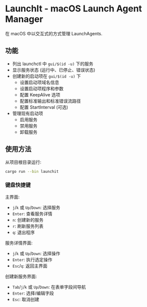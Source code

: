 # LaunchIt - macOS Launch Agent Manager

在 macOS 中以交互式的方式管理 LaunchAgents.

## 功能

- 列出 launchctl 中 `gui/$(id -u)` 下的服务
- 显示服务状态 (运行中、已停止、错误状态)
- 创建新的启动项在 `gui/$(id -u)` 下
  - 设置启动项域名信息
  - 设置启动项程序和参数
  - 配置 KeepAlive 选项
  - 配置标准输出和标准错误流路径
  - 配置 StartInterval (可选)
- 管理现有启动项
  - 启用服务
  - 禁用服务
  - 卸载服务

## 使用方法

从项目根目录运行:

```sh
cargo run --bin launchit
```

### 键盘快捷键

主界面:
- `j`/`k` 或 `Up`/`Down`: 选择服务
- `Enter`: 查看服务详情
- `n`: 创建新的服务
- `r`: 刷新服务列表
- `q`: 退出程序

服务详情界面:
- `j`/`k` 或 `Up`/`Down`: 选择操作
- `Enter`: 执行选定操作
- `Esc`/`q`: 返回主界面

创建新服务界面:
- `Tab`/`j`/`k` 或 `Up`/`Down`: 在表单字段间导航
- `Enter`: 选择/编辑字段
- `Esc`: 取消创建
